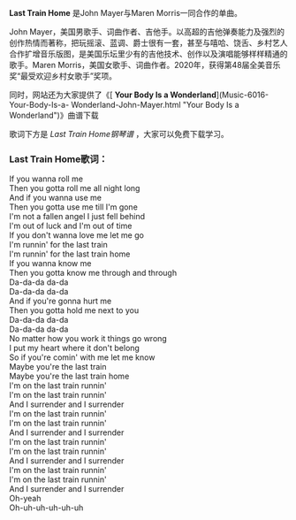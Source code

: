 

**Last Train Home** 是John Mayer与Maren Morris一同合作的单曲。

John
Mayer，美国男歌手、词曲作者、吉他手。以高超的吉他弹奏能力及强烈的创作热情而著称，把玩摇滚、蓝调、爵士很有一套，甚至与嘻哈、饶舌、乡村艺人合作扩增音乐版图，是美国乐坛里少有的吉他技术、创作以及演唱能够样样精通的歌手。Maren
Morris，美国女歌手、词曲作者。2020年，获得第48届全美音乐奖“最受欢迎乡村女歌手”奖项。

同时，网站还为大家提供了《[ **Your Body Is a Wonderland**](Music-6016-Your-Body-Is-a-
Wonderland-John-Mayer.html "Your Body Is a Wonderland")》曲谱下载

歌词下方是 _Last Train Home钢琴谱_ ，大家可以免费下载学习。

### Last Train Home歌词：

If you wanna roll me  
Then you gotta roll me all night long  
And if you wanna use me  
Then you gotta use me till I'm gone  
I'm not a fallen angel I just fell behind  
I'm out of luck and I'm out of time  
If you don't wanna love me let me go  
I'm runnin' for the last train  
I'm runnin' for the last train home  
If you wanna know me  
Then you gotta know me through and through  
Da-da-da da-da  
Da-da-da da-da  
And if you're gonna hurt me  
Then you gotta hold me next to you  
Da-da-da da-da  
Da-da-da da-da  
No matter how you work it things go wrong  
I put my heart where it don't belong  
So if you're comin' with me let me know  
Maybe you're the last train  
Maybe you're the last train home  
I'm on the last train runnin'  
I'm on the last train runnin'  
And I surrender and I surrender  
I'm on the last train runnin'  
I'm on the last train runnin'  
And I surrender and I surrender  
I'm on the last train runnin'  
I'm on the last train runnin'  
And I surrender and I surrender  
I'm on the last train runnin'  
I'm on the last train runnin'  
And I surrender and I surrender  
Oh-yeah  
Oh-uh-uh-uh-uh-uh

